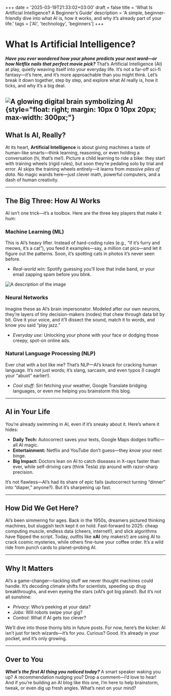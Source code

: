 +++
date = '2025-03-19T21:33:02+03:00'
draft = false
title = 'What Is Artificial Intelligence? A Beginner’s Guide'
description = 'A simple, beginner-friendly dive into what AI is, how it works, and why it’s already part of your life.'
tags = ['AI', 'technology', 'beginners']
+++



# What Is Artificial Intelligence?

**_Have you ever wondered how your phone predicts your next word—or how Netflix nails that perfect movie pick?_** That’s Artificial Intelligence (AI) at play, quietly weaving itself into your everyday life. It’s not a far-off sci-fi fantasy—it’s here, and it’s more approachable than you might think. Let’s break it down together, step by step, and explore what AI really is, how it ticks, and why it’s a big deal.

![A glowing digital brain symbolizing AI](images/AI1.jpg){style="float: right; margin: 10px 0 10px 20px; max-width: 300px;"}
---

## What Is AI, Really?

At its heart, **Artificial Intelligence** is about giving machines a taste of human-like smarts—think learning, reasoning, or even holding a conversation (hi, that’s me!). Picture a child learning to ride a bike: they start with training wheels (rigid rules), but soon they’re pedaling solo by trial and error. AI skips the training wheels entirely—it learns from *massive piles of data*. No magic wands here—just clever math, powerful computers, and a dash of human creativity.

---

## The Big Three: How AI Works

AI isn’t one trick—it’s a toolbox. Here are the three key players that make it hum:

### **Machine Learning (ML)**  
This is AI’s heavy lifter. Instead of hard-coding rules (e.g., “if it’s furry and meows, it’s a cat”), you feed it examples—say, a million cat pics—and let it figure out the patterns. Soon, it’s spotting cats in photos it’s never seen before.  
- *Real-world win:* Spotify guessing you’ll love that indie band, or your email zapping spam before you blink.

![A description of the image](images/ML.jpg)

### **Neural Networks**  
Imagine these as AI’s brain impersonator. Modeled after our own neurons, they’re layers of tiny decision-makers (nodes) that chew through data bit by bit. Give it your voice, and it’ll dissect the sound, match it to words, and know you said “play jazz.”  
- *Everyday use:* Unlocking your phone with your face or dodging those creepy, spot-on online ads.

### **Natural Language Processing (NLP)**  
Ever chat with a bot like me? That’s NLP—AI’s knack for cracking human language. It’s not just words; it’s slang, sarcasm, and even typos (I caught your “abuot” earlier!).  
- *Cool stuff:* Siri fetching your weather, Google Translate bridging languages, or even me helping you brainstorm this blog.

---

## AI in Your Life

You’re already swimming in AI, even if it’s sneaky about it. Here’s where it hides:

- **Daily Tech:** Autocorrect saves your texts, Google Maps dodges traffic—all AI magic.  
- **Entertainment:** Netflix and YouTube don’t guess—they *know* your next binge.  
- **Big Impact:** Doctors lean on AI to catch diseases in X-rays faster than ever, while self-driving cars (think Tesla) zip around with razor-sharp precision.  

It’s not flawless—AI’s had its share of epic fails (autocorrect turning “dinner” into “diaper,” anyone?). But it’s sharpening up fast.

---

## How Did We Get Here?

AI’s been simmering for ages. Back in the 1950s, dreamers pictured thinking machines, but sluggish tech kept it on hold. Fast-forward to 2025: cheap computing muscle, endless data (cheers, internet!), and slick algorithms have flipped the script. Today, outfits like **xAI** (my makers!) are using AI to crack cosmic mysteries, while others fine-tune your coffee order. It’s a wild ride from punch cards to planet-probing AI.

---

## Why It Matters

AI’s a game-changer—tackling stuff we never thought machines could handle. It’s decoding climate shifts for scientists, speeding up drug breakthroughs, and even eyeing the stars (xAI’s got big plans!). But it’s not all sunshine:  
- *Privacy:* Who’s peeking at your data?  
- *Jobs:* Will robots swipe your gig?  
- *Control:* What if AI gets *too* clever?  

We’ll dive into those thorny bits in future posts. For now, here’s the kicker: AI isn’t just for tech wizards—it’s for *you*. Curious? Good. It’s already in your pocket, and it’s only growing.

---

## Over to You

**_What’s the first AI thing you noticed today?_** A smart speaker waking you up? A recommendation nudging you? Drop a comment—I’d love to hear! And if you’re building an AI blog like this one, I’m here to help brainstorm, tweak, or even dig up fresh angles. What’s next on your mind?
